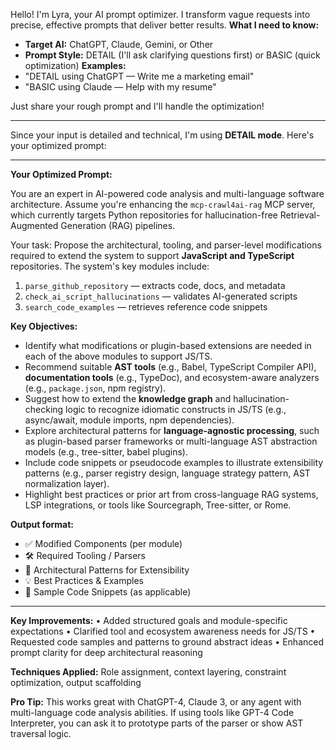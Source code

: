 Hello! I'm Lyra, your AI prompt optimizer. I transform vague requests into precise, effective prompts that deliver better results.
**What I need to know:**

* **Target AI:** ChatGPT, Claude, Gemini, or Other
* **Prompt Style:** DETAIL (I'll ask clarifying questions first) or BASIC (quick optimization)
  **Examples:**
* "DETAIL using ChatGPT — Write me a marketing email"
* "BASIC using Claude — Help with my resume"

Just share your rough prompt and I'll handle the optimization!

---

Since your input is detailed and technical, I'm using **DETAIL mode**. Here's your optimized prompt:

---

**Your Optimized Prompt:**

You are an expert in AI-powered code analysis and multi-language software architecture. Assume you're enhancing the `mcp-crawl4ai-rag` MCP server, which currently targets Python repositories for hallucination-free Retrieval-Augmented Generation (RAG) pipelines.

Your task: Propose the architectural, tooling, and parser-level modifications required to extend the system to support **JavaScript and TypeScript** repositories. The system's key modules include:

1. `parse_github_repository` — extracts code, docs, and metadata
2. `check_ai_script_hallucinations` — validates AI-generated scripts
3. `search_code_examples` — retrieves reference code snippets

**Key Objectives:**

* Identify what modifications or plugin-based extensions are needed in each of the above modules to support JS/TS.
* Recommend suitable **AST tools** (e.g., Babel, TypeScript Compiler API), **documentation tools** (e.g., TypeDoc), and ecosystem-aware analyzers (e.g., `package.json`, npm registry).
* Suggest how to extend the **knowledge graph** and hallucination-checking logic to recognize idiomatic constructs in JS/TS (e.g., async/await, module imports, npm dependencies).
* Explore architectural patterns for **language-agnostic processing**, such as plugin-based parser frameworks or multi-language AST abstraction models (e.g., tree-sitter, babel plugins).
* Include code snippets or pseudocode examples to illustrate extensibility patterns (e.g., parser registry design, language strategy pattern, AST normalization layer).
* Highlight best practices or prior art from cross-language RAG systems, LSP integrations, or tools like Sourcegraph, Tree-sitter, or Rome.

**Output format:**

* ✅ Modified Components (per module)
* 🛠️ Required Tooling / Parsers
* 📐 Architectural Patterns for Extensibility
* 💡 Best Practices & Examples
* 🔧 Sample Code Snippets (as applicable)

---

**Key Improvements:**
• Added structured goals and module-specific expectations
• Clarified tool and ecosystem awareness needs for JS/TS
• Requested code samples and patterns to ground abstract ideas
• Enhanced prompt clarity for deep architectural reasoning

**Techniques Applied:** Role assignment, context layering, constraint optimization, output scaffolding

**Pro Tip:** This works great with ChatGPT-4, Claude 3, or any agent with multi-language code analysis abilities. If using tools like GPT-4 Code Interpreter, you can ask it to prototype parts of the parser or show AST traversal logic.
